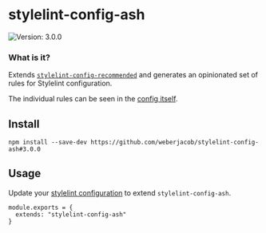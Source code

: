 # stylelint-config-ash
<img src="https://badgen.net/badge/version/3.0.0/cyan?icon=github" alt="Version: 3.0.0"/>

### What is it?

Extends [`stylelint-config-recommended`](https://github.com/stylelint/stylelint-config-recommended) and generates an opinionated set of rules for Stylelint configuration.

The individual rules can be seen in the [config itself](./index.js).

## Install
```
npm install --save-dev https://github.com/weberjacob/stylelint-config-ash#3.0.0
```

## Usage
Update your [stylelint configuration](https://stylelint.io/user-guide/configuration) to extend `stylelint-config-ash`.

```
module.exports = {
  extends: "stylelint-config-ash"
}
```